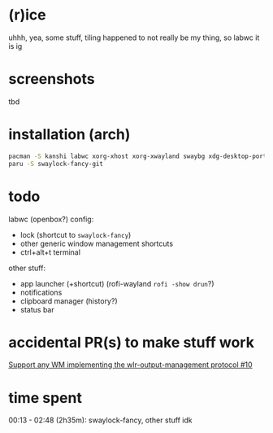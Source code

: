 # (r)ice

uhhh, yea, some stuff, tiling happened to not really be my thing, so labwc it is ig

# screenshots

tbd

# installation (arch)

```sh
pacman -S kanshi labwc xorg-xhost xorg-xwayland swaybg xdg-desktop-portal-gtk adwaita-qt polkit-gnome wl-clip-persist rofi-wayland swaylock wlr-randr
paru -S swaylock-fancy-git
```

# todo

labwc (openbox?) config:
- lock (shortcut to `swaylock-fancy`)
- other generic window management shortcuts
- ctrl+alt+t terminal

other stuff:
- app launcher (+shortcut) (rofi-wayland `rofi -show drun`?)
- notifications
- clipboard manager (history?)
- status bar

# accidental PR(s) to make stuff work
[Support any WM implementing the wlr-output-management protocol #10](https://github.com/Big-B/swaylock-fancy/pull/10)

# time spent
00:13 - 02:48 (2h35m): swaylock-fancy, other stuff idk
